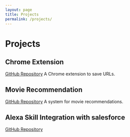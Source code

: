 ```yaml
---
layout: page
title: Projects
permalink: /projects/
---
```


# Projects

## Chrome Extension
[GitHub Repository](https://github.com/mayank9614/ChromeExtension_SaveURL)
A Chrome extension to save URLs.

## Movie Recommendation
[GitHub Repository](https://github.com/mayank9614/Movie_recommendation_MNN)
A system for movie recommendations.

## Alexa Skill Integration with salesforce
[GitHub Repository](https://github.com/mayank9614/Alexa-Skill-Kit)
